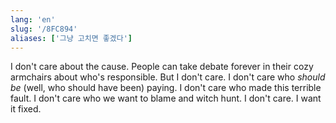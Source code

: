 ```yaml
---
lang: 'en'
slug: '/8FC894'
aliases: ['그냥 고치면 좋겠다']
---
```


I don't care about the cause.
People can take debate forever in their cozy armchairs about who's responsible.
But I don't care.
I don't care who _should be_ (well, who should have been) paying.
I don't care who made this terrible fault.
I don't care who we want to blame and witch hunt.
I don't care.
I want it fixed.

